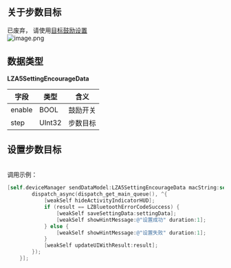 <a name="D2WIh"></a>
## 关于步数目标
已废弃， 请使用[目标鼓励设置](/dev-ios/bluetooth/reference/settings/target)<br />![image.png](https://cdn.nlark.com/yuque/0/2021/png/265997/1616720559847-d5e71e22-6d38-4bf8-aae5-df7a989f3260.png#align=left&display=inline&height=157&margin=%5Bobject%20Object%5D&name=image.png&originHeight=157&originWidth=846&size=9459&status=done&style=none&width=846)
<a name="sHBhk"></a>
## 数据类型
**LZA5SettingEncourageData**

| 字段 | 类型 | 含义 |
| --- | --- | --- |
| enable | BOOL | 鼓励开关 |
| step | UInt32 | 步数目标 |



<a name="NCJAa"></a>
## 设置步数目标

<br />调用示例：
```objectivec
[self.deviceManager sendDataModel:LZA5SettingEncourageData macString:self.device.mac completion:^(LZBluetoothErrorCode result, id resp) {
        dispatch_async(dispatch_get_main_queue(), ^{
            [weakSelf hideActivityIndicatorHUD];
            if (result == LZBluetoothErrorCodeSuccess) {
                [weakSelf saveSettingData:settingData];
                [weakSelf showHintMessage:@"设置成功" duration:1];
            } else {
                [weakSelf showHintMessage:@"设置失败" duration:1];
            }
            [weakSelf updateUIWithResult:result];
        });
    }];
```




